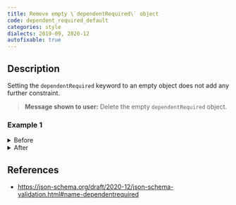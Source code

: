 ```yaml
---
title: Remove empty \`dependentRequired\` object
code: dependent_required_default
categories: style
dialects: 2019-09, 2020-12
autofixable: true
---
```


## Description
Setting the `dependentRequired` keyword to an empty object does not add any further constraint.

> **Message shown to user:**
> Delete the empty `dependentRequired` object.

### Example 1
<details><summary>Before</summary>

```json
{
  "$schema": "https://json-schema.org/draft/2020-12/schema",
  "type": "object",
  "dependentRequired": {}
}
```
</details>

<details><summary>After</summary>

```json
{
  "$schema": "https://json-schema.org/draft/2020-12/schema",
  "type": "object"
}
```
</details>

## References
* <https://json-schema.org/draft/2020-12/json-schema-validation.html#name-dependentrequired>
